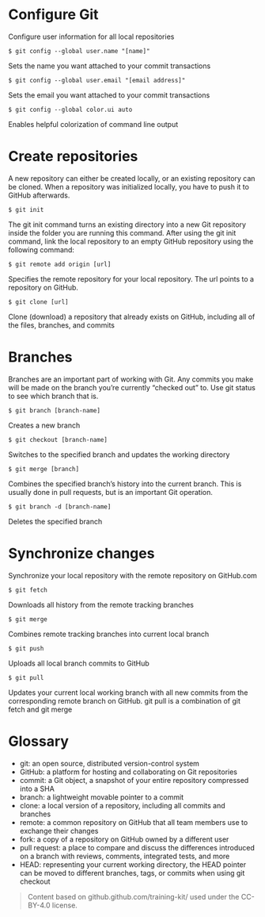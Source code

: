 # Configure Git

Configure user information for all local repositories

`$ git config --global user.name "[name]"`

Sets the name you want attached to your commit transactions

`$ git config --global user.email "[email address]"`

Sets the email you want attached to your commit transactions

`$ git config --global color.ui auto`

Enables helpful colorization of command line output

# Create repositories

A new repository can either be created locally, or an existing repository can be cloned. When a repository was initialized locally, you have to push it to GitHub afterwards.

`$ git init`

The git init command turns an existing directory into a new Git repository inside the folder you are running this command. After using the git init command, link the local repository to an empty GitHub repository using the following command:

`$ git remote add origin [url]`

Specifies the remote repository for your local repository. The url points to a repository on GitHub.

`$ git clone [url]`

Clone (download) a repository that already exists on GitHub, including all of the files, branches, and commits

# Branches

Branches are an important part of working with Git. Any commits you make will be made on the branch you’re currently “checked out” to. Use git status to see which branch that is.

`$ git branch [branch-name]`

Creates a new branch

`$ git checkout [branch-name]`

Switches to the specified branch and updates the working directory

`$ git merge [branch]`

Combines the specified branch’s history into the current branch. This is usually done in pull requests, but is an important Git operation.

`$ git branch -d [branch-name]`

Deletes the specified branch

# Synchronize changes

Synchronize your local repository with the remote repository on GitHub.com

`$ git fetch`

Downloads all history from the remote tracking branches

`$ git merge`

Combines remote tracking branches into current local branch

`$ git push`

Uploads all local branch commits to GitHub

`$ git pull`

Updates your current local working branch with all new commits from the corresponding remote branch on GitHub. git pull is a combination of git fetch and git merge

# Glossary

* git: an open source, distributed version-control system
* GitHub: a platform for hosting and collaborating on Git repositories
* commit: a Git object, a snapshot of your entire repository compressed into a SHA
* branch: a lightweight movable pointer to a commit
* clone: a local version of a repository, including all commits and branches
* remote: a common repository on GitHub that all team members use to exchange their changes
* fork: a copy of a repository on GitHub owned by a different user
* pull request: a place to compare and discuss the differences introduced on a branch with reviews, comments, integrated tests, and more
* HEAD: representing your current working directory, the HEAD pointer can be moved to different branches, tags, or commits when using git checkout

> Content based on github.github.com/training-kit/ used under the CC-BY-4.0 license.
